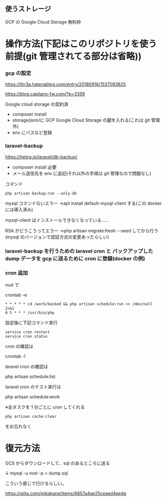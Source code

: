 ## 使うストレージ

GCP の Google Cloud Storage 無料枠

# 操作方法(下記はこのリポジトリを使う前提(git 管理されてる部分は省略))

### gcp の設定

https://thr3a.hatenablog.com/entry/20180916/1537093825

https://blog.capilano-fw.com/?p=3359

Google cloud storage の契約済

-   composer install
-   storage/json/に GCP Google Cloud Storage の鍵を入れる(これは git 管理外)
-   env にパスなど登録

### laravel-backup

https://helog.jp/laravel/db-backup/

-   composer install 必要
-   メール送信先を env に追記(それ以外の手順は git 管理なので問題なし)

コマンド

```
php artisan backup:run --only-db
```

mysql コマンドないエラー →apt install default-mysql-client する(この docker には導入済み)

mysql-client はインストールできなくなっている……

RSA がどうこうってエラー →php artisan migrate:fresh --seed してから行う(mysql のバージョンで認証方式の変更あったらしい)

### laravel-backup を行うための laravel cron と バックアップした dump データを gcp に送るために cron に登録(docker の例)

### cron 追加

root で

crontab -e

```
* * * * * cd /work/backed && php artisan schedule:run >> /dev/null 2>&1
0 5 * * * /usr/bin/php
```

設定後に下記コマンド実行

```
service cron restart
service cron status
```

cron の確認は

crontab -l

laravel cron の確認は

php artisan schedule:list

laravel cron のテスト実行は

php artisan schedule:work

※全タスクを 1 分ごとに cron してくれる

```
php artisan cache:clear
```

をお忘れなく

# 復元方法

GCS からダウンロードして、sql のあるところに送る

↓
mysql -u root -p < dump.sql

こういう感じで行けるらしい。

https://qiita.com/mikakane/items/6857a4ae25ceaed4ee4e
